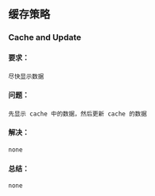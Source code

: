 ## 缓存策略

### Cache and Update

#### 要求：
    尽快显示数据

#### 问题：
    先显示 cache 中的数据，然后更新 cache 的数据

#### 解决：
    none

#### 总结：
    none